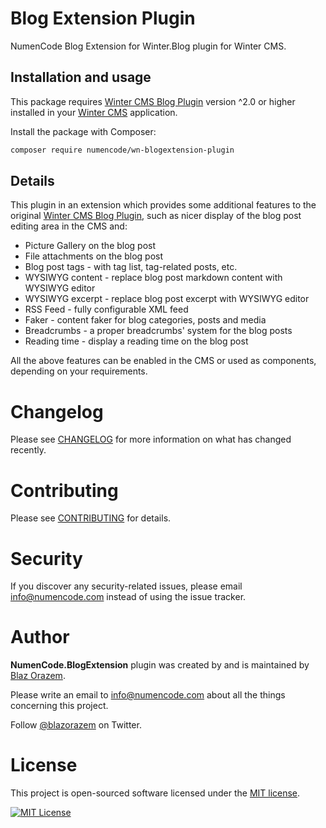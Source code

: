 # Blog Extension Plugin

NumenCode Blog Extension for Winter.Blog plugin for Winter CMS.

## Installation and usage

This package requires [Winter CMS Blog Plugin](https://github.com/wintercms/wn-blog-plugin) version ^2.0 or higher
installed in your [Winter CMS](https://wintercms.com/) application.

Install the package with Composer:

```bash
composer require numencode/wn-blogextension-plugin
```

## Details

This plugin in an extension which provides some additional features to the original [Winter CMS Blog Plugin](https://github.com/wintercms/wn-blog-plugin),
such as nicer display of the blog post editing area in the CMS and:

- Picture Gallery on the blog post
- File attachments on the blog post
- Blog post tags - with tag list, tag-related posts, etc.
- WYSIWYG content - replace blog post markdown content with WYSIWYG editor
- WYSIWYG excerpt - replace blog post excerpt with WYSIWYG editor
- RSS Feed - fully configurable XML feed
- Faker - content faker for blog categories, posts and media
- Breadcrumbs - a proper breadcrumbs' system for the blog posts
- Reading time - display a reading time on the blog post

All the above features can be enabled in the CMS or used as components, depending on your requirements.

# Changelog

Please see [CHANGELOG](CHANGELOG.md) for more information on what has changed recently.

# Contributing

Please see [CONTRIBUTING](CONTRIBUTING.md) for details.

# Security

If you discover any security-related issues, please email info@numencode.com instead of using the issue tracker.

# Author

**NumenCode.BlogExtension** plugin was created by and is maintained by [Blaz Orazem](https://www.orazem.si/).

Please write an email to info@numencode.com about all the things concerning this project.

Follow [@blazorazem](https://twitter.com/blazorazem) on Twitter.

# License

This project is open-sourced software licensed under the [MIT license](https://opensource.org/licenses/MIT).

[![MIT License](https://img.shields.io/github/license/numencode/blogextension-plugin?label=License&color=blue&style=flat-square&cacheSeconds=600)](https://github.com/numencode/blogextension-plugin/blob/main/LICENSE.md)
